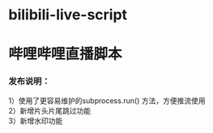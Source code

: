 # bilibili-live-script

<h1>哔哩哔哩直播脚本</h1>

<h3>发布说明：</h3>
   1）使用了更容易维护的subprocess.run() 方法，方便推流使用
  <br>  2）新增片头片尾跳过功能
  <br>  3）新增水印功能
    
